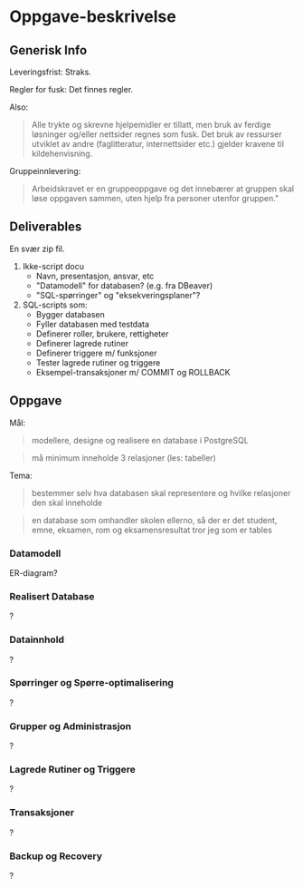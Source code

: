 # Oppgave-beskrivelse


## Generisk Info

Leveringsfrist:
Straks.

Regler for fusk:
Det finnes regler.

Also:
> Alle trykte og skrevne hjelpemidler er tillatt,
> men bruk av ferdige løsninger og/eller nettsider regnes som fusk.
> Det bruk av ressurser utviklet av andre (faglitteratur, internettsider etc.)
> gjelder kravene til kildehenvisning.

Gruppeinnlevering:
> Arbeidskravet er en gruppeoppgave og det innebærer at gruppen skal løse oppgaven sammen,
> uten hjelp fra personer utenfor gruppen."


## Deliverables

En svær zip fil.

1. Ikke-script docu
    * Navn, presentasjon, ansvar, etc
    * "Datamodell" for databasen? (e.g. fra DBeaver)
    * "SQL-spørringer" og "eksekveringsplaner"?
2. SQL-scripts som:
    * Bygger databasen
    * Fyller databasen med testdata
    * Definerer roller, brukere, rettigheter
    * Definerer lagrede rutiner
    * Definerer triggere m/ funksjoner
    * Tester lagrede rutiner og triggere
    * Eksempel-transaksjoner m/ COMMIT og ROLLBACK


## Oppgave

Mål:

> modellere, designe og realisere en database i PostgreSQL

> må minimum inneholde 3 relasjoner (les: tabeller)

Tema:

> bestemmer selv hva databasen skal representere og hvilke relasjoner den skal inneholde

> en database som omhandler skolen ellerno,
> så der er det student, emne, eksamen, rom og eksamensresultat tror jeg som er tables


### Datamodell

ER-diagram?


### Realisert Database

?


### Datainnhold

?


### Spørringer og Spørre-optimalisering

?


### Grupper og Administrasjon

?


### Lagrede Rutiner og Triggere

?


### Transaksjoner

?


### Backup og Recovery

?
